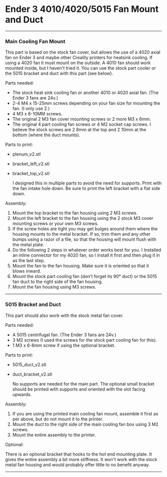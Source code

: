 # Ender 3 4010/4020/5015 Fan Mount and Duct
---

### Main Cooling Fan Mount

This part is based on the stock fan cover, but allows the use of a 4020 axial fan on Ender 3 and maybe other Creality printers for heatsink cooling. If using a 4020 fan it must mount on the outside. A 4010 fan should work mounted inside, but I haven't tried it. You can use the stock part cooler or the 5015 bracket and duct with this part (see below).

Parts needed:
* The stock heat sink cooling fan or another 4010 or 4020 axial fan. (The Ender 3 fans are 24v.)
* 2-4 M4 x 15-25mm screws depending on your fan size for mounting the fan. (I only use 2.)
* 4 M3 x 8-10MM screws.
* The original 2 M3 fan cover mounting screws or 2 more M3 x 6mm.
* The original 4 part cooling fan screws or 4 M2 socket cap screws. I believe the stock screws are 2 8mm at the top and 2 10mm at the bottom (where the duct mounts).

Parts to print:
* plenum_v2.stl
* bracket_left_v2.stl
* bracket_top_v2.stl
  
  I designed this in multiple parts to avoid the need for supports. Print with the fan intake hole down. Be sure to print the left bracket with a flat side down.

Assembly:
1. Mount the top bracket to the fan housing using 2 M3 screws.
2. Mount the left bracket to the fan housing using the 2 stock M3 cover mounting screws or your own M3 screws.
3. If the screw holes are tight you may get bulges around them where the housing mounts to the metal bracket. If so, trim them and any other bumps using a razor of a file, so that the housing will mount flush with the metal plate.
4. Do the following 2 steps in whatever order works best for you. I Installed an inline connector for my 4020 fan, so I install it first and then plug it in as the last step.
5. Mount the fan to the fan housing. Make sure it is oriented so that it blows inward.
6. Mount the stock part cooling fan (don't forget its 90° duct) or the 5015 fan duct to the right side of the fan housing.
7. Mount the fan housing using M3 screws.
---

### 5015 Bracket and Duct

This part should also work with the stock metal fan cover. 

Parts needed:
* A 5015 centrifugal fan. (The Ender 3 fans are 24v.)
* 3 M2 screws (I used the screws for the stock part cooling fan for this).
* 1 M3 x 6-8mm screw if using the optional bracket.

Parts to print:
* 5015_duct_v2.stl
* duct_bracket_v2.stl

  No supports are needed for the main part. The optional small bracket should be printed with supports and oriented with the slot facing upwards.

Assembly:
1. If you are using the printed main cooling fan mount, assemble it first as per above, but do not mount it to the printer.
2. Mount the duct to the right side of the main cooling fan box using 3 M2 screws.
3. Mount the entire assembly to the printer.

Optional:

There is an optional bracket that hooks to the hot end mounting plate. It gives the entire assembly a bit more stiffness. It won't work with the stock metal fan housing and would probably offer little to no benefit anyway.

---